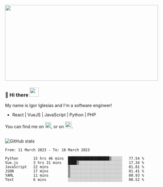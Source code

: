 <img src="https://c.tenor.com/KjVxfRrrncUAAAAd/matrix.gif" width="100%" height="250px">

### 🔭 Hi there <img src="https://raw.githubusercontent.com/MartinHeinz/MartinHeinz/master/wave.gif" width="30px">


My name is Igor Iglesias and I'm a software engineer!
<br>

<ul>
  <li> React | VueJS | JavaScript | Python | PHP </li>
</ul>
You can find me on <a href="https://twitter.com/IgorIglesias5"><img src="https://i.imgur.com/JLLlB5S.png" width="20px"></a>, or on <a href="https://www.linkedin.com/in/igor-iglesias-62478428/"><img src="https://i.imgur.com/PXyIkWx.png" width="22px"></a>.

<br>
<br>

![GitHub stats](https://github-readme-stats.vercel.app/api?username=igoiglesias&show_icons=true&count_private=true&theme=chartreuse-dark&hide_title=true)

<!--START_SECTION:waka-->

```text
From: 11 March 2023 - To: 18 March 2023

Python       15 hrs 46 mins  ███████████████████▒░░░░░   77.54 %
Vue.js       3 hrs 31 mins   ████▒░░░░░░░░░░░░░░░░░░░░   17.34 %
JavaScript   22 mins         ▒░░░░░░░░░░░░░░░░░░░░░░░░   01.81 %
JSON         17 mins         ▒░░░░░░░░░░░░░░░░░░░░░░░░   01.41 %
YAML         11 mins         ▒░░░░░░░░░░░░░░░░░░░░░░░░   00.93 %
Text         6 mins          ░░░░░░░░░░░░░░░░░░░░░░░░░   00.52 %
```

<!--END_SECTION:waka-->
